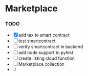 # Marketplace 
### TODO 
- [x] add tax to smart contract
- [ ] test smartcontract
- [ ] verify smartcontract in backend
- [ ] add node support to pytest
- [ ] create listing cloud function
- [ ] Marketplace collection
- [ ] 